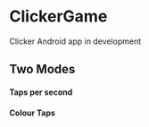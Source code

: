 # ClickerGame
Clicker Android app in development

## Two Modes
#### Taps per second
#### Colour Taps
